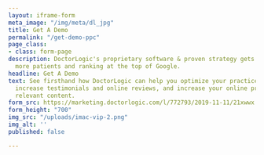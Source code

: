 ```yaml
---
layout: iframe-form
meta_image: "/img/meta/dl_jpg"
title: Get A Demo
permalink: "/get-demo-ppc"
page_class:
- class: form-page
description: DoctorLogic's proprietary software & proven strategy gets you found by
  more patients and ranking at the top of Google.
headline: Get A Demo
text: See firsthand how DoctorLogic can help you optimize your practice’s website,
  increase testimonials and online reviews, and increase your online presence with
  relevant content.
form_src: https://marketing.doctorlogic.com/l/772793/2019-11-11/21xwwx
form_height: "700"
img_src: "/uploads/imac-vip-2.png"
img_alt: ''
published: false

---
```

